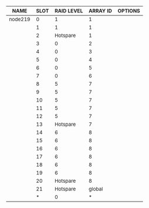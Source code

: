 | <sub>NAME</sub> | <sub>SLOT</sub> | <sub>RAID LEVEL</sub> | <sub>ARRAY ID</sub> | <sub>OPTIONS</sub> |
| ---- | ---- | ---------- | -------- | ------- |
| <sub>node219</sub> | <sub>0</sub> | <sub>1</sub> | <sub>1</sub> |  |
|  | <sub>1</sub> | <sub>1</sub> | <sub>1</sub> |  |
|  | <sub>2</sub> | <sub>Hotspare</sub> | <sub>1</sub> |  |
|  | <sub>3</sub> | <sub>0</sub> | <sub>2</sub> |  |
|  | <sub>4</sub> | <sub>0</sub> | <sub>3</sub> |  |
|  | <sub>5</sub> | <sub>0</sub> | <sub>4</sub> |  |
|  | <sub>6</sub> | <sub>0</sub> | <sub>5</sub> |  |
|  | <sub>7</sub> | <sub>0</sub> | <sub>6</sub> |  |
|  | <sub>8</sub> | <sub>5</sub> | <sub>7</sub> |  |
|  | <sub>9</sub> | <sub>5</sub> | <sub>7</sub> |  |
|  | <sub>10</sub> | <sub>5</sub> | <sub>7</sub> |  |
|  | <sub>11</sub> | <sub>5</sub> | <sub>7</sub> |  |
|  | <sub>12</sub> | <sub>5</sub> | <sub>7</sub> |  |
|  | <sub>13</sub> | <sub>Hotspare</sub> | <sub>7</sub> |  |
|  | <sub>14</sub> | <sub>6</sub> | <sub>8</sub> |  |
|  | <sub>15</sub> | <sub>6</sub> | <sub>8</sub> |  |
|  | <sub>16</sub> | <sub>6</sub> | <sub>8</sub> |  |
|  | <sub>17</sub> | <sub>6</sub> | <sub>8</sub> |  |
|  | <sub>18</sub> | <sub>6</sub> | <sub>8</sub> |  |
|  | <sub>19</sub> | <sub>6</sub> | <sub>8</sub> |  |
|  | <sub>20</sub> | <sub>Hotspare</sub> | <sub>8</sub> |  |
|  | <sub>21</sub> | <sub>Hotspare</sub> | <sub>global</sub> |  |
|  | <sub>*</sub> | <sub>0</sub> | <sub>*</sub> |  |
